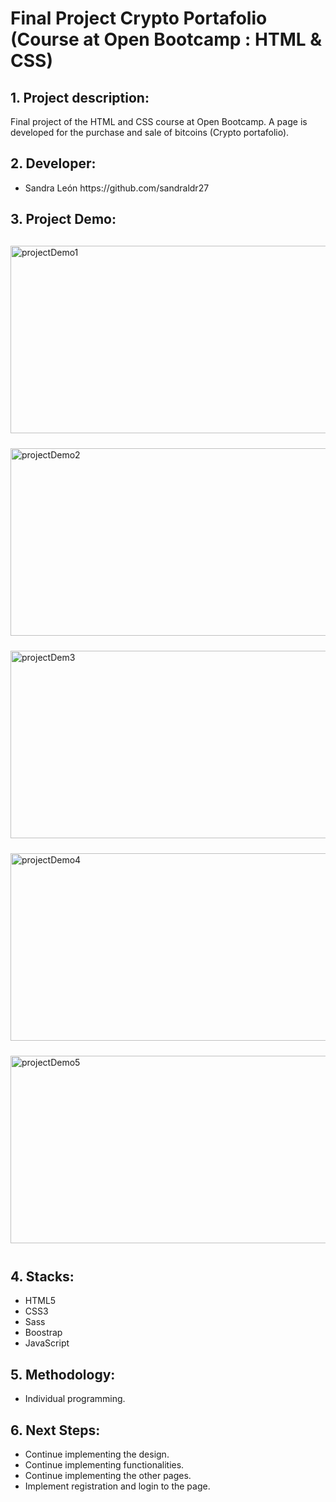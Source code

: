 <h1>Final Project Crypto Portafolio (Course at Open Bootcamp : HTML & CSS)</h1>

<h2>1. Project description:</h2>
<p>Final project of the HTML and CSS course at Open Bootcamp. A page is developed for the purchase and sale of bitcoins (Crypto portafolio).</p>

<h2>2. Developer:</h2>

<ul>
<li>Sandra León https://github.com/sandraldr27</li>   
</ul>


<h2>3. Project Demo:</h2>
<div style="display:flex; flex-wrap:wrap; justify-content:center; margin:auto">
<img style="width:600px; height:300px; margin:12px" src="https://user-images.githubusercontent.com/116546588/219900950-de82b0fa-360e-4538-b197-7143ea0f4e00.png" alt="projectDemo1"/>
</div>
<div style="display:flex; flex-wrap:wrap; justify-content:center; margin:auto">
<img style="width:600px; height:300px; margin:12px" src="https://user-images.githubusercontent.com/116546588/219901050-ef1c8596-1bf8-43e4-a658-693c6057486f.png" alt="projectDemo2"/>
</div>
<div style="display:flex; flex-wrap:wrap; justify-content:center; margin:auto">
<img style="width:600px; height:300px; margin:12px" src="https://user-images.githubusercontent.com/116546588/219901086-43e5ce4a-703a-4cd2-bf9a-f9f0df62c920.png" alt="projectDem3"/>
</div>
<div style="display:flex; flex-wrap:wrap; justify-content:center; margin:auto">
<img style="width:600px; height:300px; margin:12px" src="https://user-images.githubusercontent.com/116546588/219901130-2d340652-4e5b-4eb0-b148-c55cd9a0e21b.png" alt="projectDemo4"/>
</div>
<div style="display:flex; flex-wrap:wrap; justify-content:center; margin:auto">
<img style="width:600px; height:300px; margin:12px" src="https://user-images.githubusercontent.com/116546588/219901213-4bdd7920-1ce2-4814-a2e5-6faa51ab0b9a.png" alt="projectDemo5"/>
</div>

<h2>4. Stacks:</h2>
<ul>
<li>HTML5</li>
<li>CSS3</li>
<li>Sass</li>
<li>Boostrap</li>
<li>JavaScript</li>
</ul>

<h2>5. Methodology:</h2>
<ul>
<li>Individual programming.</li>
</ul>

<h2>6. Next Steps:</h2>
<ul>
<li>Continue implementing the design.</li>
<li>Continue implementing functionalities.</li>
<li>Continue implementing the other pages.</li>
<li>Implement registration and login to the page.</li>
</ul>
